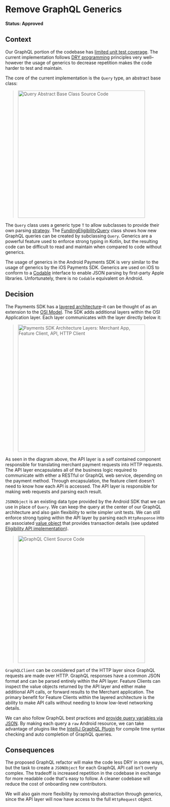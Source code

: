# Remove GraphQL Generics

**Status: Approved**

## Context

Our GraphQL portion of the codebase has [limited unit test coverage][1]. The current implementation follows [DRY programming][7] principles very well–however the usage of generics to decrease repetition makes the code harder to test and maintain.

The core of the current implementation is the `Query` type, an abstract base class:

> <img src="./figure-query-abstract-base-class.png" height="400" alt="Query Abstract Base Class Source Code">

The `Query` class uses a generic type `T` to allow subclasses to provide their own parsing [strategy][8]. The [FundingEligibilityQuery][2] class shows how new GraphQL queries can be created by subclassing `Query`. Generics are a powerful feature used to enforce strong typing in Kotlin, but the resulting code can be difficult to read and maintain when compared to code without generics.

The usage of generics in the Android Payments SDK is very similar to the usage of generics by the iOS Payments SDK. Generics are used on iOS to conform to a [Codable][9] interface to enable JSON parsing by first-party Apple libraries. Unfortunately, there is no `Codable` equivalent on Android.

## Decision

The Payments SDK has a [layered architecture][3]–it can be thought of as an extension to the [OSI Model][4]. The SDK adds additional layers within the OSI Application layer. Each layer communicates with the layer directly below it:

> <img src="./figure-payments-sdk-architecture.png" height="400" alt="Payments SDK Architecture Layers: Merchant App, Feature Client, API, HTTP Client">

As seen in the diagram above, the API layer is a self contained component responsible for translating merchant payment requests into HTTP requests. The API layer encapsulates all of the business logic required to communicate with either a RESTful or GraphQL web service, depending on the payment method. Through encapsulation, the feature client doesn't need to know how each API is accessed.  The API layer is responsible for making web requests and parsing each result.

`JSONObject` is an existing data type provided by the Android SDK that we can use in place of `Query`. We can keep the query at the center of our GraphQL architecture and also gain flexibility to write simpler unit tests. We can still enforce strong typing within the API layer by parsing each `HttpResponse` into an associated [value object][10] that provides transaction details (see updated [Eligibility API implementation][11]).

> <img src="./figure-graph-ql-client.png" height="400" alt="GraphQL Client Source Code">

`GraphQLClient` can be considered part of the HTTP layer since GraphQL requests are made over HTTP. GraphQL responses have a common JSON format and can be parsed entirely within the API layer. Feature Clients can inspect the value objects returned by the API layer and either make additional API calls, or forward results to the Merchant application. The primary benefit for Feature Clients within the layered architecture is the ability to make API calls without needing to know low-level networking details.

We can also follow GraphQL best practices and [provide query variables via JSON][5]. By making each query a `raw` Android resource, we can take advantage of plugins like the [IntelliJ GraphQL Plugin][6] for compile time syntax checking and auto completion of GraphQL queries.

## Consequences

The proposed GraphQL refactor will make the code less DRY in some ways, but the task to create a `JSONObject` for each GraphQL API call isn't overly complex. The tradeoff is increased repetition in the codebase in exchange for more readable code that's easy to follow. A cleaner codebase will reduce the cost of onboarding new contributors.

We will also gain more flexibility by removing abstraction through generics, since the API layer will now have access to the full `HttpRequest` object.

[1]: https://github.com/paypal/paypal-android/blob/1fa0b256c00dc0b95872c21cc4865e6f58d4dd88/CorePayments/src/test/java/com/paypal/android/corepayments/graphql/fundingEligibility/FundingEligibilityQueryTest.kt#L12
[2]: https://github.com/paypal/paypal-android/blob/1fa0b256c00dc0b95872c21cc4865e6f58d4dd88/CorePayments/src/main/java/com/paypal/android/corepayments/graphql/fundingEligibility/FundingEligibilityQuery.kt#L10
[3]: https://www.baeldung.com/cs/layered-architecture
[4]: https://www.cloudflare.com/learning/ddos/glossary/open-systems-interconnection-model-osi/
[5]: https://www.apollographql.com/docs/react/data/operation-best-practices/#use-graphql-variables-to-provide-arguments
[6]: https://plugins.jetbrains.com/plugin/8097-graphql
[7]: https://en.wikipedia.org/wiki/Don%27t_repeat_yourself
[8]: https://refactoring.guru/design-patterns/strategy
[9]: https://www.swiftbysundell.com/basics/codable/
[10]: https://martinfowler.com/bliki/ValueObject.html
[11]: https://github.com/paypal/paypal-android/blob/71dcb84d08fd9be88d1df9c404b812d636678891/CorePayments/src/main/java/com/paypal/android/corepayments/api/EligibilityAPI.kt#L21
